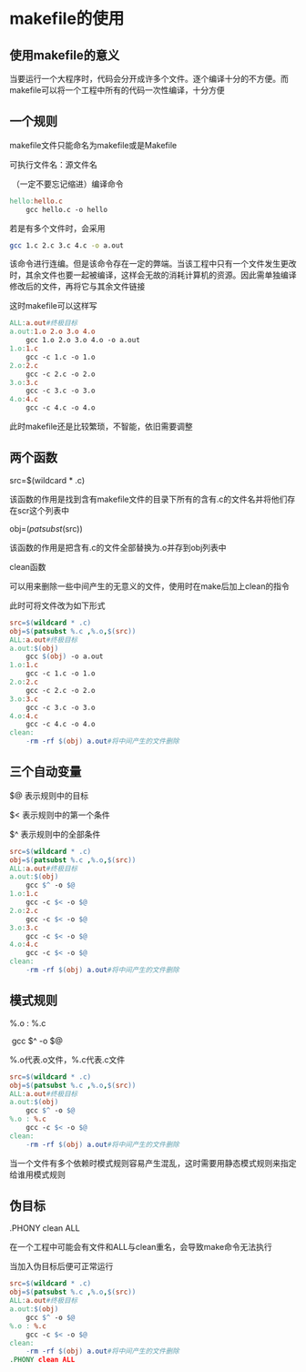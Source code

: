 # makefile的使用

## 使用makefile的意义

当要运行一个大程序时，代码会分开成许多个文件。逐个编译十分的不方便。而makefile可以将一个工程中所有的代码一次性编译，十分方便

## 一个规则

makefile文件只能命名为makefile或是Makefile

可执行文件名：源文件名

​	（一定不要忘记缩进）编译命令

```makefile
hello:hello.c
	gcc hello.c -o hello
```

若是有多个文件时，会采用

```sh
gcc 1.c 2.c 3.c 4.c -o a.out
```

该命令进行连编。但是该命令存在一定的弊端。当该工程中只有一个文件发生更改时，其余文件也要一起被编译，这样会无故的消耗计算机的资源。因此需单独编译修改后的文件，再将它与其余文件链接

这时makefile可以这样写

```makefile
ALL:a.out#终极目标
a.out:1.o 2.o 3.o 4.o 
	gcc 1.o 2.o 3.o 4.o -o a.out
1.o:1.c
	gcc -c 1.c -o 1.o
2.o:2.c
	gcc -c 2.c -o 2.o
3.o:3.c
	gcc -c 3.c -o 3.o
4.o:4.c
	gcc -c 4.c -o 4.o
```

此时makefile还是比较繁琐，不智能，依旧需要调整

## 两个函数

src=$(wildcard * .c)

该函数的作用是找到含有makefile文件的目录下所有的含有.c的文件名并将他们存在scr这个列表中

obj=$(patsubst %.c ,%.o,$(src))

该函数的作用是把含有.c的文件全部替换为.o并存到obj列表中

clean函数

可以用来删除一些中间产生的无意义的文件，使用时在make后加上clean的指令

此时可将文件改为如下形式

```makefile
src=$(wildcard * .c)
obj=$(patsubst %.c ,%.o,$(src))
ALL:a.out#终极目标
a.out:$(obj) 
	gcc $(obj) -o a.out
1.o:1.c
	gcc -c 1.c -o 1.o
2.o:2.c
	gcc -c 2.c -o 2.o
3.o:3.c
	gcc -c 3.c -o 3.o
4.o:4.c
	gcc -c 4.c -o 4.o
clean:
	-rm -rf $(obj) a.out#将中间产生的文件删除
```

## 三个自动变量

$@ 表示规则中的目标

$< 表示规则中的第一个条件

$^ 表示规则中的全部条件

```makefile
src=$(wildcard * .c)
obj=$(patsubst %.c ,%.o,$(src))
ALL:a.out#终极目标
a.out:$(obj) 
	gcc $^ -o $@
1.o:1.c
	gcc -c $< -o $@
2.o:2.c
	gcc -c $< -o $@
3.o:3.c
	gcc -c $< -o $@
4.o:4.c
	gcc -c $< -o $@
clean:
	-rm -rf $(obj) a.out#将中间产生的文件删除
```



## 模式规则

%.o : %.c

​	gcc $^ -o $@

%.o代表.o文件，%.c代表.c文件

```makefile
src=$(wildcard * .c)
obj=$(patsubst %.c ,%.o,$(src))
ALL:a.out#终极目标
a.out:$(obj) 
	gcc $^ -o $@
%.o : %.c
	gcc -c $< -o $@
clean:
	-rm -rf $(obj) a.out#将中间产生的文件删除
```

当一个文件有多个依赖时模式规则容易产生混乱，这时需要用静态模式规则来指定给谁用模式规则

## 伪目标

.PHONY clean ALL

在一个工程中可能会有文件和ALL与clean重名，会导致make命令无法执行

当加入伪目标后便可正常运行

```makefile
src=$(wildcard * .c)
obj=$(patsubst %.c ,%.o,$(src))
ALL:a.out#终极目标
a.out:$(obj) 
	gcc $^ -o $@
%.o : %.c
	gcc -c $< -o $@
clean:
	-rm -rf $(obj) a.out#将中间产生的文件删除
.PHONY clean ALL
```

